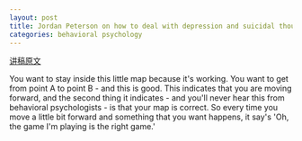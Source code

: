 ```yaml
---
layout: post
title: Jordan Peterson on how to deal with depression and suicidal thoughts-自翻中字
categories: behavioral psychology
---
```


[讲稿原文](https://www.sott.net/article/352396-Jordan-Peterson-on-how-to-deal-with-depression-and-suicidal-thoughts)

You want to stay inside this little map because it's working. You want to get from point A to point B - and this is good. This indicates that you are moving forward, and the second thing it indicates - and you'll never hear this from behavioral psychologists - is that your map is correct. So every time you move a little bit forward and something that you want happens, it say's 'Oh, the game I'm playing is the right game.' 

